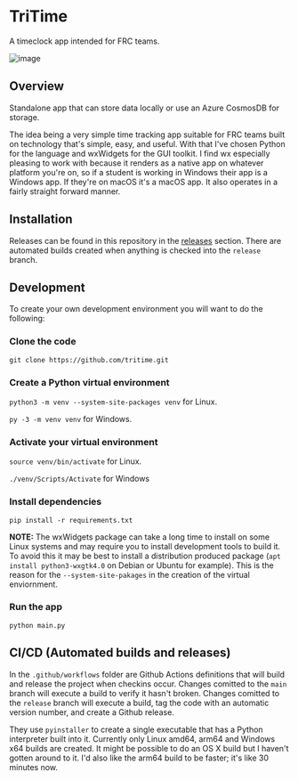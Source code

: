 # TriTime

A timeclock app intended for FRC teams.

![image](https://github.com/user-attachments/assets/392d3b41-88d3-40d3-8917-6a61930a9216)

## Overview

Standalone app that can store data locally or use an Azure CosmosDB for
storage.

The idea being a very simple time tracking app suitable for FRC teams built on
technology that's simple, easy, and useful. With that I've chosen Python for the
language and wxWidgets for the GUI toolkit. I find wx especially pleasing to
work with because it renders as a native app on whatever platform you're on, so
if a student is working in Windows their app is a Windows app. If they're on
macOS it's a macOS app. It also operates in a fairly straight forward manner.

## Installation

Releases can be found in this repository in the
[releases](https://github.com/justinb4003/tritime/releases) section. There are
automated builds created when anything is checked into the ```release```
branch.

## Development

To create your own development environment you will want to do the following:

### Clone the code

```git clone https://github.com/tritime.git```

### Create a Python virtual environment

```python3 -m venv --system-site-packages venv``` for Linux.

```py -3 -m venv venv``` for Windows.

### Activate your virtual environment

```source venv/bin/activate``` for Linux.

```./venv/Scripts/Activate``` for Windows

### Install dependencies

```pip install -r requirements.txt```

**NOTE:** The wxWidgets package can take a long time to install on some Linux
systems and may require you to install development tools to build it. To avoid
this it may be best to install a distribution produced package (```apt install
python3-wxgtk4.0``` on Debian or Ubuntu for example). This is the reason for
the ```--system-site-pakages``` in the creation of the virtual enviornment.

### Run the app

```python main.py```

## CI/CD (Automated builds and releases)

In the ```.github/workflows``` folder are Github Actions definitions that will
build and release the project when checkins occur. Changes comitted to the
```main``` branch will execute a build to verify it hasn't broken. Changes
comitted to the ```release``` branch will execute a build, tag the code with
an automatic version number, and create a Github release.

They  use ```pyinstaller``` to create a single executable that has a Python
interpreter built into it. Currently only Linux amd64, arm64 and Windows x64 builds are
created. It might be possible to do an OS X build but I haven't gotten around to it. I'd also like the arm64 build to be faster; it's like 30 minutes now.
